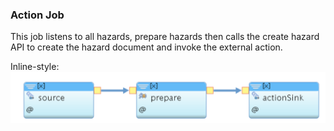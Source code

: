 ### Action Job


This job listens to all hazards, prepare hazards then calls the create hazard API to create the hazard document and invoke the external action. 

 Inline-style: 
 ![alt text](./images/ActionJob.png "Action Job")
 